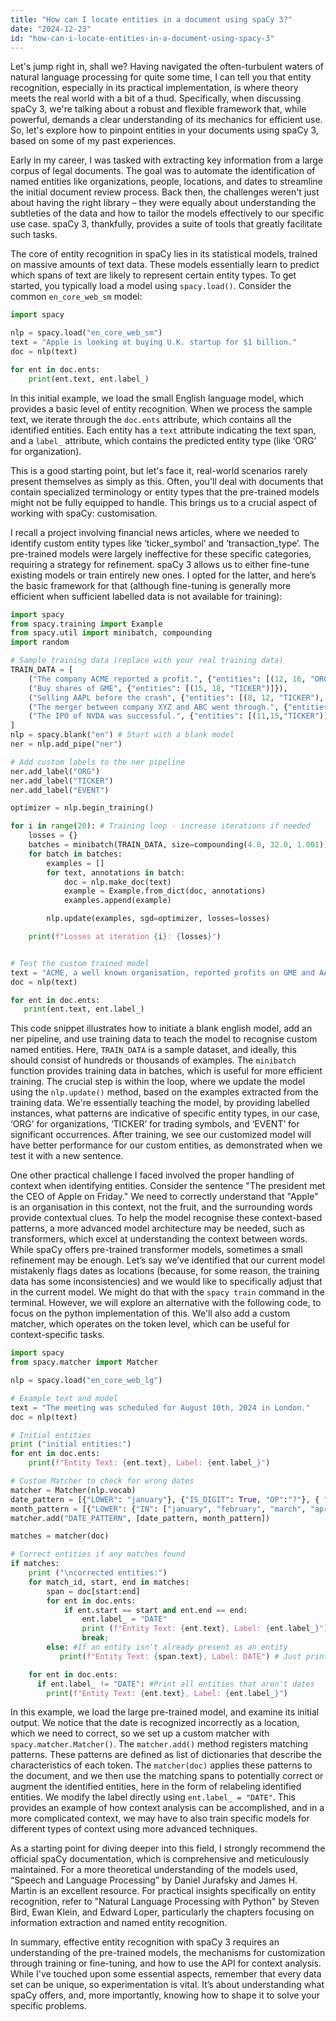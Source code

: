 ```yaml
---
title: "How can I locate entities in a document using spaCy 3?"
date: "2024-12-23"
id: "how-can-i-locate-entities-in-a-document-using-spacy-3"
---
```


Let's jump right in, shall we? Having navigated the often-turbulent waters of natural language processing for quite some time, I can tell you that entity recognition, especially in its practical implementation, is where theory meets the real world with a bit of a thud. Specifically, when discussing spaCy 3, we're talking about a robust and flexible framework that, while powerful, demands a clear understanding of its mechanics for efficient use. So, let's explore how to pinpoint entities in your documents using spaCy 3, based on some of my past experiences.

Early in my career, I was tasked with extracting key information from a large corpus of legal documents. The goal was to automate the identification of named entities like organizations, people, locations, and dates to streamline the initial document review process. Back then, the challenges weren't just about having the right library – they were equally about understanding the subtleties of the data and how to tailor the models effectively to our specific use case. spaCy 3, thankfully, provides a suite of tools that greatly facilitate such tasks.

The core of entity recognition in spaCy lies in its statistical models, trained on massive amounts of text data. These models essentially learn to predict which spans of text are likely to represent certain entity types. To get started, you typically load a model using `spacy.load()`. Consider the common `en_core_web_sm` model:

```python
import spacy

nlp = spacy.load("en_core_web_sm")
text = "Apple is looking at buying U.K. startup for $1 billion."
doc = nlp(text)

for ent in doc.ents:
    print(ent.text, ent.label_)
```

In this initial example, we load the small English language model, which provides a basic level of entity recognition. When we process the sample text, we iterate through the `doc.ents` attribute, which contains all the identified entities. Each entity has a `text` attribute indicating the text span, and a `label_` attribute, which contains the predicted entity type (like ‘ORG’ for organization).

This is a good starting point, but let's face it, real-world scenarios rarely present themselves as simply as this. Often, you'll deal with documents that contain specialized terminology or entity types that the pre-trained models might not be fully equipped to handle. This brings us to a crucial aspect of working with spaCy: customisation.

I recall a project involving financial news articles, where we needed to identify custom entity types like ‘ticker_symbol’ and ‘transaction_type’. The pre-trained models were largely ineffective for these specific categories, requiring a strategy for refinement. spaCy 3 allows us to either fine-tune existing models or train entirely new ones. I opted for the latter, and here’s the basic framework for that (although fine-tuning is generally more efficient when sufficient labelled data is not available for training):

```python
import spacy
from spacy.training import Example
from spacy.util import minibatch, compounding
import random

# Sample training data (replace with your real training data)
TRAIN_DATA = [
    ("The company ACME reported a profit.", {"entities": [(12, 16, "ORG")]}),
    ("Buy shares of GME", {"entities": [(15, 18, "TICKER")]}),
    ("Selling AAPL before the crash", {"entities": [(8, 12, "TICKER"), (20,25,"EVENT")]}),
    ("The merger between company XYZ and ABC went through.", {"entities": [(23,26, "ORG"), (31, 34, "ORG")]}),
    ("The IPO of NVDA was successful.", {"entities": [(11,15,"TICKER")]})
]
nlp = spacy.blank("en") # Start with a blank model
ner = nlp.add_pipe("ner")

# Add custom labels to the ner pipeline
ner.add_label("ORG")
ner.add_label("TICKER")
ner.add_label("EVENT")

optimizer = nlp.begin_training()

for i in range(20): # Training loop - increase iterations if needed
    losses = {}
    batches = minibatch(TRAIN_DATA, size=compounding(4.0, 32.0, 1.001))
    for batch in batches:
        examples = []
        for text, annotations in batch:
            doc = nlp.make_doc(text)
            example = Example.from_dict(doc, annotations)
            examples.append(example)

        nlp.update(examples, sgd=optimizer, losses=losses)

    print(f"Losses at iteration {i}: {losses}")


# Test the custom trained model
text = "ACME, a well known organisation, reported profits on GME and AAPL"
doc = nlp(text)

for ent in doc.ents:
   print(ent.text, ent.label_)

```
This code snippet illustrates how to initiate a blank english model, add an ner pipeline, and use training data to teach the model to recognise custom named entities. Here, `TRAIN_DATA` is a sample dataset, and ideally, this should consist of hundreds or thousands of examples. The `minibatch` function provides training data in batches, which is useful for more efficient training. The crucial step is within the loop, where we update the model using the `nlp.update()` method, based on the examples extracted from the training data. We're essentially teaching the model, by providing labelled instances, what patterns are indicative of specific entity types, in our case, ‘ORG’ for organizations, ‘TICKER’ for trading symbols, and ‘EVENT’ for significant occurrences. After training, we see our customized model will have better performance for our custom entities, as demonstrated when we test it with a new sentence.

One other practical challenge I faced involved the proper handling of context when identifying entities. Consider the sentence "The president met the CEO of Apple on Friday." We need to correctly understand that "Apple" is an organisation in this context, not the fruit, and the surrounding words provide contextual clues. To help the model recognise these context-based patterns, a more advanced model architecture may be needed, such as transformers, which excel at understanding the context between words. While spaCy offers pre-trained transformer models, sometimes a small refinement may be enough. Let’s say we’ve identified that our current model mistakenly flags dates as locations (because, for some reason, the training data has some inconsistencies) and we would like to specifically adjust that in the current model. We might do that with the `spacy train` command in the terminal. However, we will explore an alternative with the following code, to focus on the python implementation of this. We'll also add a custom matcher, which operates on the token level, which can be useful for context-specific tasks.

```python
import spacy
from spacy.matcher import Matcher

nlp = spacy.load("en_core_web_lg")

# Example text and model
text = "The meeting was scheduled for August 10th, 2024 in London."
doc = nlp(text)

# Initial entities
print ("initial entities:")
for ent in doc.ents:
    print(f"Entity Text: {ent.text}, Label: {ent.label_}")

# Custom Matcher to check for wrong dates
matcher = Matcher(nlp.vocab)
date_pattern = [{"LOWER": "january"}, {"IS_DIGIT": True, "OP":"?"}, { "TEXT": "," , "OP":"?"},  {"IS_DIGIT": True}]
month_pattern = [{"LOWER": {"IN": ["january", "february", "march", "april", "may", "june", "july", "august", "september", "october", "november", "december"]}}]
matcher.add("DATE_PATTERN", [date_pattern, month_pattern])

matches = matcher(doc)

# Correct entities if any matches found
if matches:
    print ("\ncorrected entities:")
    for match_id, start, end in matches:
        span = doc[start:end]
        for ent in doc.ents:
            if ent.start == start and ent.end == end:
                ent.label_ = "DATE"
                print (f"Entity Text: {ent.text}, Label: {ent.label_}")
                break;
        else: #If an entity isn't already present as an entity
           print(f"Entity Text: {span.text}, Label: DATE") # Just print it

    for ent in doc.ents:
      if ent.label_ != "DATE": #Print all entities that aren't dates
        print(f"Entity Text: {ent.text}, Label: {ent.label_}")
```

In this example, we load the large pre-trained model, and examine its initial output. We notice that the date is recognized incorrectly as a location, which we need to correct, so we set up a custom matcher with `spacy.matcher.Matcher()`. The `matcher.add()` method registers matching patterns. These patterns are defined as list of dictionaries that describe the characteristics of each token. The `matcher(doc)` applies these patterns to the document, and we then use the matching spans to potentially correct or augment the identified entities, here in the form of relabeling identified entities. We modify the label directly using `ent.label_ = "DATE"`. This provides an example of how context analysis can be accomplished, and in a more complicated context, we may have to also train specific models for different types of context using more advanced techniques.

As a starting point for diving deeper into this field, I strongly recommend the official spaCy documentation, which is comprehensive and meticulously maintained. For a more theoretical understanding of the models used, “Speech and Language Processing” by Daniel Jurafsky and James H. Martin is an excellent resource. For practical insights specifically on entity recognition, refer to "Natural Language Processing with Python" by Steven Bird, Ewan Klein, and Edward Loper, particularly the chapters focusing on information extraction and named entity recognition.

In summary, effective entity recognition with spaCy 3 requires an understanding of the pre-trained models, the mechanisms for customization through training or fine-tuning, and how to use the API for context analysis. While I've touched upon some essential aspects, remember that every data set can be unique, so experimentation is vital. It’s about understanding what spaCy offers, and, more importantly, knowing how to shape it to solve your specific problems.
